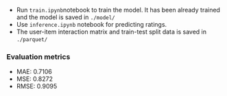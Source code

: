 * Run `train.ipynb`notebook to train the model. It has been already trained and the model is saved in `./model/`
* Use `inference.ipynb` notebook  for predicting ratings.
* The user-item interaction matrix and train-test split data is saved in `./parquet/`


### Evaluation metrics

* MAE: 0.7106
* MSE: 0.8272
* RMSE: 0.9095
